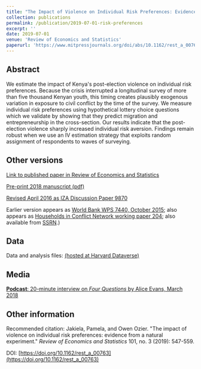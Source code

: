 ```yaml
---
title: "The Impact of Violence on Individual Risk Preferences: Evidence from a Natural Experiment"
collection: publications
permalink: /publication/2019-07-01-risk-preferences
excerpt: ''
date: 2019-07-01
venue: 'Review of Economics and Statistics'
paperurl: 'https://www.mitpressjournals.org/doi/abs/10.1162/rest_a_00763'
---
```


## Abstract
We estimate the impact of Kenya's post-election violence on individual risk preferences.
Because the crisis interrupted a longitudinal survey of more than five thousand Kenyan youth,
this timing creates plausibly exogenous variation in exposure to civil conflict by the time of the survey.
We measure individual risk preferences using hypothetical lottery choice questions which we validate by
showing that they predict migration and entrepreneurship in the cross-section. Our results indicate that
the post-election violence sharply increased individual risk aversion. Findings remain robust when we use
an IV estimation strategy that exploits random assignment of respondents to waves of surveying.

<!--- excerpt: "We estimate the impact of Kenya's post-election violence on individual risk preferences." --->
<!--- citation: 'Jakiela, Pamela, and Owen Ozier. &quot;The impact of violence on individual risk preferences: evidence from a natural experiment.&quot; <i>Review of Economics and Statistics</i> 101, no. 3 (2019): 547-559.' --->



## Other versions

[Link to published paper in Review of Economics and Statistics](https://www.mitpressjournals.org/doi/abs/10.1162/rest_a_00763)

[Pre-print 2018 manuscript (pdf)](http://owenozier.github.io/files/papers/JakielaOzier-risk-final-with-appendix.pdf)

[Revised April 2016 as IZA Discussion Paper 9870](http://ftp.iza.org/dp9870.pdf)

Earlier version appears as [World Bank WPS 7440, October 2015](https://documents.worldbank.org/en/publication/documents-reports/documentdetail/100191468188937680/the-impact-of-violence-on-individual-risk-preferences-evidence-from-a-natural-experiment);
also appears as [Households in Conflict Network working paper 204](http://www.hicn.org/working-paper/the-impact-of-violence-on-individual-risk-preferences-evidence-from-a-natural-experiment/);
also available from [SSRN](https://papers.ssrn.com/sol3/papers.cfm?abstract_id=2674442).)


## Data

Data and analysis files:
[(hosted at Harvard Dataverse)](https://doi.org/10.7910/DVN/GVOBTP)
<!---/ [(hosted at github)](http://owenozier.github.io/files/data/MS17455Supplementary.zip) --->
<!--- / [(hosted at the World Bank Microdata Catalog)](https://microdata.worldbank.org/index.php/catalog/2667) --->
<!--- RESTUD old data link does not work: http://restud.oxfordjournals.org/content/suppl/2015/07/21/rdv033.DC1/MS17455Supplementary.zip --->


## Media

[<b>Podcast</b>: 20-minute interview on <i>Four Questions</i> by Alice Evans, March 2018](https://soundcloud.com/user-845572280/does-violence-increase-risk-aversion-drs-pamela-jakiela-owen-ozier)


## Other information

Recommended citation: Jakiela, Pamela, and Owen Ozier. &quot;The impact of violence on individual risk preferences: evidence from a natural experiment.&quot; <i>Review of Economics and Statistics</i> 101, no. 3 (2019): 547-559.
  
DOI: [https://doi.org/10.1162/rest_a_00763](https://doi.org/10.1162/rest_a_00763)





